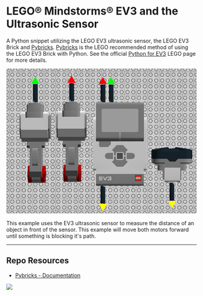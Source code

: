 # LEGO® Mindstorms® EV3 and the Ultrasonic Sensor

A Python snippet utilizing the LEGO EV3 ultrasonic sensor, the LEGO EV3 Brick and [Pybricks](https://pybricks.com/). [Pybricks](https://pybricks.com/) is the LEGO recommended method of using the LEGO EV3 Brick with Python. See the official [Python for EV3](https://education.lego.com/en-us/support/mindstorms-ev3/python-for-ev3) LEGO page for more details.

![LEGO Instructions](_readme/ev3-ultrasonic.jpg)

This example uses the EV3 ultrasonic sensor to measure the distance of an object in front of the sensor. This example will move both motors forward until something is blocking it's path.

---

## Repo Resources

- [Pybricks - Documentation](https://docs.pybricks.com/en/latest/ev3devices.html)

<a href="https://codeadam.ca">
<img src="https://codeadam.ca/images/code-block.png" width="100">
</a>

